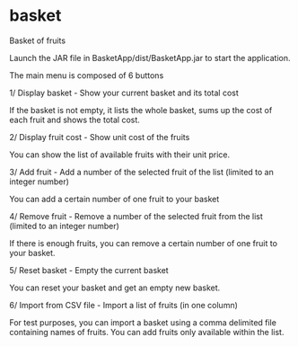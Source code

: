 # basket
Basket of fruits

Launch the JAR file in BasketApp/dist/BasketApp.jar to start the application.

The main menu is composed of 6 buttons

1/ Display basket - Show your current basket and its total cost

If the basket is not empty, it lists the whole basket, sums up the cost of each fruit and shows the total cost.

2/ Display fruit cost - Show unit cost of the fruits

You can show the list of available fruits with their unit price.

3/ Add fruit - Add a number of the selected fruit of the list (limited to an integer number)

You can add a certain number of one fruit to your basket

4/ Remove fruit -  Remove a number of the selected fruit from the list (limited to an integer number)

If there is enough fruits, you can remove a certain number of one fruit to your basket.

5/ Reset basket - Empty the current basket

You can reset your basket and get an empty new basket.

6/ Import from CSV file - Import a list of fruits (in one column)

For test purposes, you can import a basket using a comma delimited file containing names of fruits. You can add fruits only available within the list.